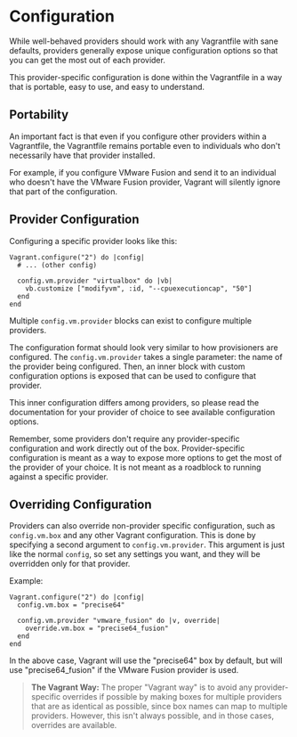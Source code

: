 
# Configuration

While well-behaved providers should work with any Vagrantfile with sane defaults, providers generally expose unique configuration options so that you can get the most out of each provider.

This provider-specific configuration is done within the Vagrantfile in a way that is portable, easy to use, and easy to understand.

## Portability

An important fact is that even if you configure other providers within a Vagrantfile, the Vagrantfile remains portable even to individuals who don't necessarily have that provider installed.

For example, if you configure VMware Fusion and send it to an individual who doesn't have the VMware Fusion provider, Vagrant will silently ignore that part of the configuration.

## Provider Configuration

Configuring a specific provider looks like this:
```
Vagrant.configure("2") do |config|
  # ... (other config)

  config.vm.provider "virtualbox" do |vb|
    vb.customize ["modifyvm", :id, "--cpuexecutioncap", "50"]
  end
end
```
Multiple `config.vm.provider` blocks can exist to configure multiple providers.

The configuration format should look very similar to how provisioners are configured. The `config.vm.provider` takes a single parameter: the name of the provider being configured. Then, an inner block with custom configuration options is exposed that can be used to configure that provider.

This inner configuration differs among providers, so please read the documentation for your provider of choice to see available configuration options.

Remember, some providers don't require any provider-specific configuration and work directly out of the box. Provider-specific configuration is meant as a way to expose more options to get the most of the provider of your choice. It is not meant as a roadblock to running against a specific provider.

## Overriding Configuration

Providers can also override non-provider specific configuration, such as `config.vm.box` and any other Vagrant configuration. This is done by specifying a second argument to `config.vm.provider`. This argument is just like the normal `config`, so set any settings you want, and they will be overridden only for that provider.

Example:
```
Vagrant.configure("2") do |config|
  config.vm.box = "precise64"

  config.vm.provider "vmware_fusion" do |v, override|
    override.vm.box = "precise64_fusion"
  end
end
```
In the above case, Vagrant will use the "precise64" box by default, but will use "precise64_fusion" if the VMware Fusion provider is used.

> **The Vagrant Way:** The proper "Vagrant way" is to avoid any provider-specific overrides if possible by making boxes for multiple providers that are as identical as possible, since box names can map to multiple providers. However, this isn't always possible, and in those cases, overrides are available.
